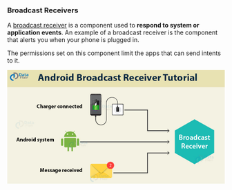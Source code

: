 ### Broadcast Receivers

A [broadcast receiver](https://developer.android.com/reference/android/content/BroadcastReceiver) is a component used to **respond to system or application events**. An example of a broadcast receiver is the component that alerts you when your phone is plugged in.

The permissions set on this component limit the apps that can send intents to it.

![|650](../../zzz_res/attachments/broadcast_receivers.png)
